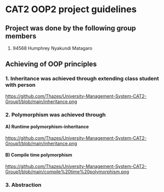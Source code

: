 # CAT2 OOP2 project guidelines


## Project was done by the following group members
 1. 94568 Humphrey Nyakundi Matagaro

## Achieving of OOP principles 

### 1. Inheritance was achieved through extending class student with person
 
 https://github.com/Thazes/University-Management-System-CAT2-Group1/blob/main/inheritance.png


### 2. Polymorphism was achieved through
    
#### A) Runtime polymorphism-inheritance
     
 https://github.com/Thazes/University-Management-System-CAT2-Group1/blob/main/inheritance.png
    
#### B) Compile time polymorphism
      
 https://github.com/Thazes/University-Management-System-CAT2-Group1/blob/main/compile%20time%20polymorphism.png
      
### 3. Abstraction 

